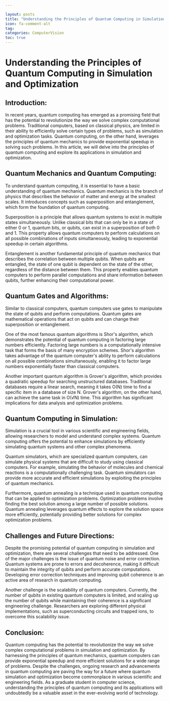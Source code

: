 ```yaml
---

layout: posts
title: "Understanding the Principles of Quantum Computing in Simulation and Optimization"
icon: fa-comment-alt
tag:      
categories: ComputerVision
toc: true
---
```




# Understanding the Principles of Quantum Computing in Simulation and Optimization

## Introduction:

In recent years, quantum computing has emerged as a promising field that has the potential to revolutionize the way we solve complex computational problems. Traditional computers, based on classical physics, are limited in their ability to efficiently solve certain types of problems, such as simulation and optimization tasks. Quantum computing, on the other hand, leverages the principles of quantum mechanics to provide exponential speedup in solving such problems. In this article, we will delve into the principles of quantum computing and explore its applications in simulation and optimization.

## Quantum Mechanics and Quantum Computing:

To understand quantum computing, it is essential to have a basic understanding of quantum mechanics. Quantum mechanics is the branch of physics that describes the behavior of matter and energy at the smallest scales. It introduces concepts such as superposition and entanglement, which form the foundation of quantum computing.

Superposition is a principle that allows quantum systems to exist in multiple states simultaneously. Unlike classical bits that can only be in a state of either 0 or 1, quantum bits, or qubits, can exist in a superposition of both 0 and 1. This property allows quantum computers to perform calculations on all possible combinations of inputs simultaneously, leading to exponential speedup in certain algorithms.

Entanglement is another fundamental principle of quantum mechanics that describes the correlation between multiple qubits. When qubits are entangled, the state of one qubit is dependent on the state of the other, regardless of the distance between them. This property enables quantum computers to perform parallel computations and share information between qubits, further enhancing their computational power.

## Quantum Gates and Algorithms:

Similar to classical computers, quantum computers use gates to manipulate the state of qubits and perform computations. Quantum gates are mathematical operations that act on qubits and can change their superposition or entanglement.

One of the most famous quantum algorithms is Shor's algorithm, which demonstrates the potential of quantum computing in factoring large numbers efficiently. Factoring large numbers is a computationally intensive task that forms the basis of many encryption schemes. Shor's algorithm takes advantage of the quantum computer's ability to perform calculations on all possible combinations simultaneously, enabling it to factor large numbers exponentially faster than classical computers.

Another important quantum algorithm is Grover's algorithm, which provides a quadratic speedup for searching unstructured databases. Traditional databases require a linear search, meaning it takes O(N) time to find a specific item in a database of size N. Grover's algorithm, on the other hand, can achieve the same task in O(√N) time. This algorithm has significant implications for data analysis and optimization problems.

## Quantum Computing in Simulation:

Simulation is a crucial tool in various scientific and engineering fields, allowing researchers to model and understand complex systems. Quantum computing offers the potential to enhance simulations by efficiently simulating quantum systems and other complex phenomena.

Quantum simulators, which are specialized quantum computers, can simulate physical systems that are difficult to study using classical computers. For example, simulating the behavior of molecules and chemical reactions is a computationally challenging task. Quantum simulators can provide more accurate and efficient simulations by exploiting the principles of quantum mechanics.

Furthermore, quantum annealing is a technique used in quantum computing that can be applied to optimization problems. Optimization problems involve finding the best solution among a large number of possible solutions. Quantum annealing leverages quantum effects to explore the solution space more efficiently, potentially providing better solutions for complex optimization problems.

## Challenges and Future Directions:

Despite the promising potential of quantum computing in simulation and optimization, there are several challenges that need to be addressed. One of the major challenges is the issue of quantum noise and error correction. Quantum systems are prone to errors and decoherence, making it difficult to maintain the integrity of qubits and perform accurate computations. Developing error correction techniques and improving qubit coherence is an active area of research in quantum computing.

Another challenge is the scalability of quantum computers. Currently, the number of qubits in existing quantum computers is limited, and scaling up the number of qubits while maintaining their coherence is a significant engineering challenge. Researchers are exploring different physical implementations, such as superconducting circuits and trapped ions, to overcome this scalability issue.

## Conclusion:

Quantum computing has the potential to revolutionize the way we solve complex computational problems in simulation and optimization. By harnessing the principles of quantum mechanics, quantum computers can provide exponential speedup and more efficient solutions for a wide range of problems. Despite the challenges, ongoing research and advancements in quantum computing are paving the way for a future where quantum simulation and optimization become commonplace in various scientific and engineering fields. As a graduate student in computer science, understanding the principles of quantum computing and its applications will undoubtedly be a valuable asset in the ever-evolving world of technology.